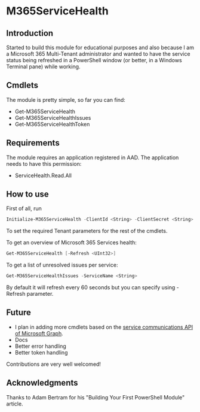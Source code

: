 # M365ServiceHealth

## Introduction

Started to build this module for educational purposes and also because I am a Microsoft 365 Multi-Tenant administrator and wanted to have the service status being refreshed in a PowerShell window (or better, in a Windows Terminal pane) while working.

## Cmdlets
The module is pretty simple, so far you can find:

- Get-M365ServiceHealth
- Get-M365ServiceHealthIssues
- Get-M365ServiceHealthToken

## Requirements

The module requires an application registered in AAD.
The application needs to have this permission:

- ServiceHealth.Read.All

## How to use

First of all, run 

```powershell
Initialize-M365ServiceHealth -ClientId <String> -ClientSecret <String> -TenantName <String>
```

To set the required Tenant parameters for the rest of the cmdlets.

To get an overview of Microsoft 365 Services health:

```powershell
Get-M365ServiceHealth [-Refresh <UInt32>]
```
To get a list of unresolved issues per service:

```powershell
Get-M365ServiceHealthIssues -ServiceName <String> 
```

By default it will refresh every 60 seconds but you can specify using -Refresh parameter.

## Future

- I plan in adding more cmdlets based on the [service communications API of Microsoft Graph](https://docs.microsoft.com/graph/api/resources/service-communications-api-overview).
- Docs
- Better error handling
- Better token handling

Contributions are very well welcomed!

## Acknowledgments

Thanks to Adam Bertram for his "Building Your First PowerShell Module" article.
